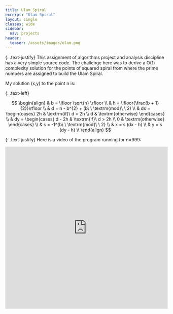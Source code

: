 ```yaml
---
title: Ulam Spiral
excerpt: "Ulam Spiral"
layout: single
classes: wide
sidebar:
  nav: projects
header:
  teaser: /assets/images/ulam.png
---
```


{: .text-justify}
This assignment of algorithms project and analysis discipline has a very simple source code. The challenge here was to derive a O(1) complexity solution for the points of squared spiral from where the prime numbers are assigned to build the Ulam Spiral.

My solution (x,y) to the point n is:

{: .text-left}
<script src="https://polyfill.io/v3/polyfill.min.js?features=es6"></script>
<script id="MathJax-script" async src="https://cdn.jsdelivr.net/npm/mathjax@3/es5/tex-mml-chtml.js"></script>
$$
\begin{align}
& b = \lfloor \sqrt{n} \rfloor \\
& h = \lfloor{\frac{b + 1}{2}}\rfloor \\
& d = n - b^{2} + (b\ \ \textrm{mod}\ \ 2) \\
& dx =
\begin{cases}
    2h & \textrm{if}\ d > 2h \\
    d & \textrm{otherwise}
\end{cases} \\
& dy =
\begin{cases}
    d - 2h & \textrm{if}\ d > 2h \\
    0 & \textrm{otherwise}
\end{cases} \\
& s = -1^{b\ \ \textrm{mod}\ \ 2} \\
& x = s (dx - h) \\
& y = s (dy - h) \\
\end{align}
$$

{: .text-justify}
Here is a video of the program running for n=999:

<iframe iframe width="512" height="512" src="https://www.youtube.com/embed/eCQwUr_cVT0" frameborder="0"></iframe>

